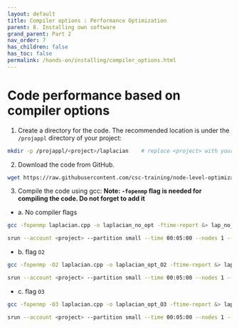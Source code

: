```yaml
---
layout: default
title: Compiler options : Performance Optimization
parent: 8. Installing own software
grand_parent: Part 2
nav_order: 7
has_children: false
has_toc: false
permalink: /hands-on/installing/compiler_options.html
---
```


# Code performance based on compiler options

1. Create a directory for the code. The recommended location is under the `/projappl` directory of your project:

```bash
mkdir -p /projappl/<project>/laplacian    # replace <project> with your CSC project, e.g. project_2001234
```

2. Download the code from GitHub.

```bash
wget https://raw.githubusercontent.com/csc-training/node-level-optimization/master/math/solution/laplacian.cpp
```

3. Compile the code using gcc:
**Note: `-fopenmp` flag is needed for compiling the code. Do not forget to add it**

- a. No compiler flags

```bash
gcc -fopenmp laplacian.cpp -o laplacian_no_opt -ftime-report &> lap_no_opt.log

srun --account <project> --partition small --time 00:05:00 --nodes 1 --ntasks-per-node 1 --cpus-per-task 1 ./laplacian &>> lap_no_opt.log
```

- b. flag `O2`

```bash
gcc -fopenmp -O2 laplacian.cpp -o laplacian_opt_O2 -ftime-report &> lap_opt_O2.log

srun --account <project> --partition small --time 00:05:00 --nodes 1 --ntasks-per-node 1 --cpus-per-task 1 ./laplacian &>> lap_opt_O2.log
```

- c. flag `O3`

```bash
gcc -fopenmp -O3 laplacian.cpp -o laplacian_opt_O3 -ftime-report &> lap_opt_O3.log

srun --account <project> --partition small --time 00:05:00 --nodes 1 --ntasks-per-node 1 --cpus-per-task 1 ./laplacian &>> lap_opt_O3.log
```


